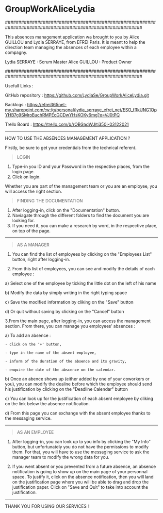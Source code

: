 # GroupWorkAliceLydia

###########################################################################################################

This absences management application wa brought to you by Alice GUILLOU and Lydia SERRAYE, from EFREI Paris.
It is meant to help the direction team managing the absences of each employee within a compagny.

Lydia SERRAYE  : Scrum Master
Alice GUILLOU : Product Owner

###########################################################################################################

Usefull Links :

GitHub repository : https://github.com/LydiaSe/GroupWorkAliceLydia.git

Backlogs : https://efrei365net-my.sharepoint.com/:w:/g/personal/lydia_serraye_efrei_net/ESO_fRkUNG1OpYHB7g9SMroBuchRMPEcGCDwYHsKOKy6mg?e=VJ0tPQ

Trello Board : https://trello.com/b/rOBGadWJ/ti350i-03122021

------------------------------------------------------------------------------------------------------------

HOW TO USE THE ABSENCES MANAGEMENT APPLICATION ?

Firstly, be sure to get your credentials from the technical referent. 

  > LOGIN

1. Type-in you ID and your Password in the respective places, from the login page.
2. Click on login.

Whether you are part of the management team or you are an employee, you will access the right section.

  > FINDING THE DOCUMENTATION

1. After logging-in, click on the "Documentation" button.
2. Naviagate through the different folders to find the document you are looking for.
3. If you need it, you can make a research by word, in the respective place, on top of the page.

------------------------------------------------------------------------------------------------------------

  > AS A MANAGER

1. You can find the list of employees by clicking on the "Employees List" button, right after logging-in.

2. From this list of employees, you can see and modify the details of each employee :
  
  a) Select one of the employee by ticking the little dot on the left of his name
  
  b) Modify the data by simply writing in the right typing space
  
  c) Save the modified information by cliking on the "Save" button
  
  d) Or quit without saving by clicking on the "Cancel" button

3.From the main page, after logging-in, you can access the management section. From there, you can manage you employees' absences :
  
  a) To add an absence : 
    
    - click on the '+' button,
    
    - type in the name of the absent employee,
   
    - inform of the duration of the absence and its gravity,
    
    - enquire the date of the abscence on the calendar.
  
  b) Once an abence shows up (either added by one of your coworkers or you), you can modify the dealine before which the employee should send his justification by clicking on the "Deadline Calendar" button
  
  c) You can look up for the justification of each absent employee by cliking on the link below the absence notification.
  
  d) From this page you can exchange with the absent employee thanks to the messaging service.

------------------------------------------------------------------------------------------------------------

  > AS AN EMPLOYEE

1. After logging-in, you can look up to you info by clicking the "My Info" button, but unfortunately you do not have the permissions to modify them.
   For that, you will have to use the messaging service to ask the manager team to modify the wrong data for you.

2. If you went absent or you prevented from a future absence, an absence notification is going to show up on the main page of your personnal space.
   To justify it, click on the absence notification, then you will land on the justification page where you will be able to drag and drop the justification paper.
   Click on "Save and Quit" to take into account the justification.
   
------------------------------------------------------------------------------------------------------------

THANK YOU FOR USING OUR SERVICES !
